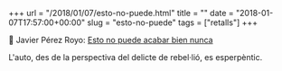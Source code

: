+++
url = "/2018/01/07/esto-no-puede.html"
title = ""
date = "2018-01-07T17:57:00+00:00"
slug = "esto-no-puede"
tags = ["retalls"]
+++

📎 Javier Pérez Royo: [Esto no puede acabar bien nunca](http://m.eldiario.es/zonacritica/puede-acabar-bien_6_726587345.html)

L'auto, des de la perspectiva del delicte de rebel·lió, es esperpèntic.

